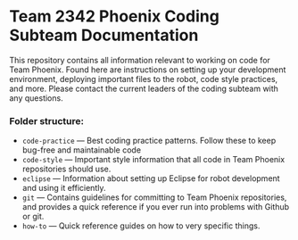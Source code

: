 # Team 2342 Phoenix Coding Subteam Documentation

This repository contains all information relevant to working on code for Team Phoenix. Found here are instructions on setting up your development environment, deploying important files to the robot, code style practices, and more. Please contact the current leaders of the coding subteam with any questions.

### Folder structure:

- `code-practice` — Best coding practice patterns. Follow these to keep bug-free and maintainable code
- `code-style` — Important style information that all code in Team Phoenix repositories should use.
- `eclipse` — Information about setting up Eclipse for robot development and using it efficiently.
- `git` — Contains guidelines for committing to Team Phoenix repositories, and provides a quick reference if you ever run into problems with Github or git.
- `how-to` — Quick reference guides on how to very specific things.
